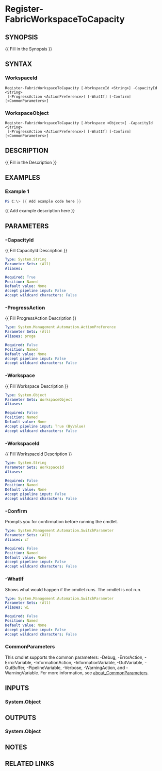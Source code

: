 # Register-FabricWorkspaceToCapacity

## SYNOPSIS
{{ Fill in the Synopsis }}

## SYNTAX

### WorkspaceId
```
Register-FabricWorkspaceToCapacity [-WorkspaceId <String>] -CapacityId <String>
 [-ProgressAction <ActionPreference>] [-WhatIf] [-Confirm] [<CommonParameters>]
```

### WorkspaceObject
```
Register-FabricWorkspaceToCapacity [-Workspace <Object>] -CapacityId <String>
 [-ProgressAction <ActionPreference>] [-WhatIf] [-Confirm] [<CommonParameters>]
```

## DESCRIPTION
{{ Fill in the Description }}

## EXAMPLES

### Example 1
```powershell
PS C:\> {{ Add example code here }}
```

{{ Add example description here }}

## PARAMETERS

### -CapacityId
{{ Fill CapacityId Description }}

```yaml
Type: System.String
Parameter Sets: (All)
Aliases:

Required: True
Position: Named
Default value: None
Accept pipeline input: False
Accept wildcard characters: False
```

### -ProgressAction
{{ Fill ProgressAction Description }}

```yaml
Type: System.Management.Automation.ActionPreference
Parameter Sets: (All)
Aliases: proga

Required: False
Position: Named
Default value: None
Accept pipeline input: False
Accept wildcard characters: False
```

### -Workspace
{{ Fill Workspace Description }}

```yaml
Type: System.Object
Parameter Sets: WorkspaceObject
Aliases:

Required: False
Position: Named
Default value: None
Accept pipeline input: True (ByValue)
Accept wildcard characters: False
```

### -WorkspaceId
{{ Fill WorkspaceId Description }}

```yaml
Type: System.String
Parameter Sets: WorkspaceId
Aliases:

Required: False
Position: Named
Default value: None
Accept pipeline input: False
Accept wildcard characters: False
```

### -Confirm
Prompts you for confirmation before running the cmdlet.

```yaml
Type: System.Management.Automation.SwitchParameter
Parameter Sets: (All)
Aliases: cf

Required: False
Position: Named
Default value: None
Accept pipeline input: False
Accept wildcard characters: False
```

### -WhatIf
Shows what would happen if the cmdlet runs.
The cmdlet is not run.

```yaml
Type: System.Management.Automation.SwitchParameter
Parameter Sets: (All)
Aliases: wi

Required: False
Position: Named
Default value: None
Accept pipeline input: False
Accept wildcard characters: False
```

### CommonParameters
This cmdlet supports the common parameters: -Debug, -ErrorAction, -ErrorVariable, -InformationAction, -InformationVariable, -OutVariable, -OutBuffer, -PipelineVariable, -Verbose, -WarningAction, and -WarningVariable. For more information, see [about_CommonParameters](http://go.microsoft.com/fwlink/?LinkID=113216).

## INPUTS

### System.Object

## OUTPUTS

### System.Object
## NOTES

## RELATED LINKS
